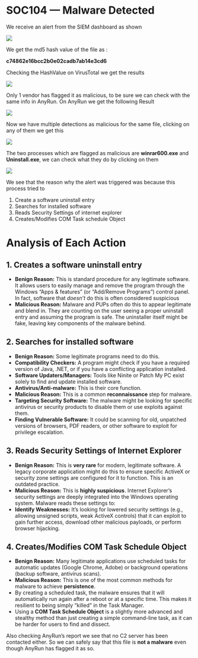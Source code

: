 # SOC104 — Malware Detected
We receive an alert from the SIEM dashboard as shown

![](https://miro.medium.com/v2/resize:fit:700/1*TCRCKcm_nfI_rMoFoINIWA.png)

We get the md5 hash value of the file as :

**c74862e16bcc2b0e02cadb7ab14e3cd6**

Checking the HashValue on VirusTotal we get the results

![](https://miro.medium.com/v2/resize:fit:700/1*XB2Eoptto2OZYnZ2bXvdmw.png)

Only 1 vendor has flagged it as malicious, to be sure we can check with the same info in AnyRun. On AnyRun we get the following Result

![](https://miro.medium.com/v2/resize:fit:700/1*-E53c6peUya8vMw7ALbI5w.png)

Now we have multiple detections as malicious for the same file, clicking on any of them we get this

![](https://miro.medium.com/v2/resize:fit:700/1*AWouldZgBIODApLEw4HJpA.png)

The two processes which are flagged as malicious are **winrar600.exe** and **Uninstall.exe**, we can check what they do by clicking on them

![](https://miro.medium.com/v2/resize:fit:609/1*OmW31mt37S6Sx61wYZFfUw.png)

We see that the reason why the alert was triggered was because this process tried to

1. Create a software uninstall entry
2. Searches for installed software
3. Reads Security Settings of internet explorer
4. Creates/Modifies COM Task schedule Object

# Analysis of Each Action

## 1. Creates a software uninstall entry

- **Benign Reason:** This is standard procedure for any legitimate software. It allows users to easily manage and remove the program through the Windows “Apps & features” (or “Add/Remove Programs”) control panel. In fact, software that _doesn’t_ do this is often considered suspicious
- **Malicious Reason:** Malware and PUPs often do this to appear legitimate and blend in. They are counting on the user seeing a proper uninstall entry and assuming the program is safe. The uninstaller itself might be fake, leaving key components of the malware behind.

## 2. Searches for installed software

- **Benign Reason:** Some legitimate programs need to do this.
- **Compatibility Checkers:** A program might check if you have a required version of Java, .NET, or if you have a conflicting application installed.
- **Software Updaters/Managers:** Tools like Ninite or Patch My PC exist solely to find and update installed software.
- **Antivirus/Anti-malware:** This is their core function.
- **Malicious Reason:** This is a common **reconnaissance** step for malware.
- **Targeting Security Software:** The malware might be looking for specific antivirus or security products to disable them or use exploits against them.
- **Finding Vulnerable Software:** It could be scanning for old, unpatched versions of browsers, PDF readers, or other software to exploit for privilege escalation.

## 3. Reads Security Settings of Internet Explorer

- **Benign Reason:** This is **very rare** for modern, legitimate software. A legacy corporate application might do this to ensure specific ActiveX or security zone settings are configured for it to function. This is an outdated practice.
- **Malicious Reason:** This is **highly suspicious**. Internet Explorer’s security settings are deeply integrated into the Windows operating system. Malware reads these settings to:
- **Identify Weaknesses:** It’s looking for lowered security settings (e.g., allowing unsigned scripts, weak ActiveX controls) that it can exploit to gain further access, download other malicious payloads, or perform browser hijacking.

## 4. Creates/Modifies COM Task Schedule Object

- **Benign Reason:** Many legitimate applications use scheduled tasks for automatic updates (Google Chrome, Adobe) or background operations (backup software, antivirus scans).
- **Malicious Reason:** This is one of the most common methods for malware to achieve **persistence**.
- By creating a scheduled task, the malware ensures that it will automatically run again after a reboot or at a specific time. This makes it resilient to being simply “killed” in the Task Manager.
- Using a **COM Task Schedule Object** is a slightly more advanced and stealthy method than just creating a simple command-line task, as it can be harder for users to find and dissect.

Also checking AnyRun’s report we see that no C2 server has been contacted either. So we can safely say that this file is **not a malware** even though AnyRun has flagged it as so. 
